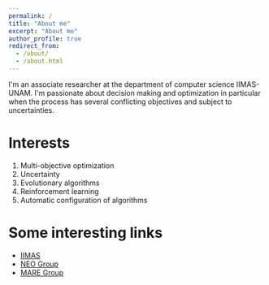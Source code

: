 ```yaml
---
permalink: /
title: "About me"
excerpt: "About me"
author_profile: true
redirect_from: 
  - /about/
  - /about.html
---
```


I'm an associate researcher at the department of computer science IIMAS-UNAM. I'm passionate about decision making and optimization in particular when the process has several conflicting objectives and subject to uncertainties.

Interests
======
1. Multi-objective optimization
1. Uncertainty
1. Evolutionary algorithms
1. Reinforcement learning
1. Automatic configuration of algorithms

Some interesting links
======
* [IIMAS](https://www.iimas.unam.mx/)
* [NEO Group](https://neo.cinvestav.mx)
* [MARE Group](https://turing.iimas.unam.mx/~luis/mare/index.html)
